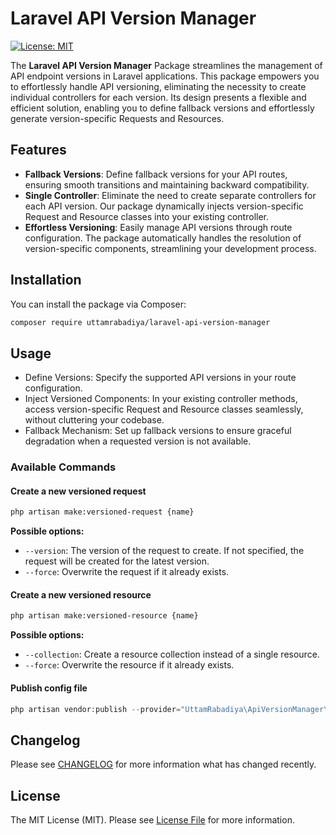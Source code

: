 # Laravel API Version Manager

[![License: MIT](https://img.shields.io/badge/License-MIT-green.svg)](https://opensource.org/licenses/MIT)

The **Laravel API Version Manager** Package streamlines the management of API endpoint versions in Laravel applications. This package empowers you to effortlessly handle API versioning, eliminating the necessity to create individual controllers for each version. Its design presents a flexible and efficient solution, enabling you to define fallback versions and effortlessly generate version-specific Requests and Resources.


## Features
- **Fallback Versions**: Define fallback versions for your API routes, ensuring smooth transitions and maintaining backward compatibility.
- **Single Controller**: Eliminate the need to create separate controllers for each API version. Our package dynamically injects version-specific Request and Resource classes into your existing controller.
- **Effortless Versioning**: Easily manage API versions through route configuration. The package automatically handles the resolution of version-specific components, streamlining your development process.


## Installation
You can install the package via Composer:

```bash
composer require uttamrabadiya/laravel-api-version-manager
```

## Usage
- Define Versions: Specify the supported API versions in your route configuration.
- Inject Versioned Components: In your existing controller methods, access version-specific Request and Resource classes seamlessly, without cluttering your codebase.
- Fallback Mechanism: Set up fallback versions to ensure graceful degradation when a requested version is not available.


### Available Commands

#### Create a new versioned request
```bash
php artisan make:versioned-request {name}
```
**Possible options:**
- `--version`: The version of the request to create. If not specified, the request will be created for the latest version.
- `--force`: Overwrite the request if it already exists.

#### Create a new versioned resource
```bash
php artisan make:versioned-resource {name}
```
**Possible options:**
- `--collection`: Create a resource collection instead of a single resource.
- `--force`: Overwrite the resource if it already exists.

#### Publish config file

``` php
php artisan vendor:publish --provider="UttamRabadiya\ApiVersionManager\ApiVersionManagerServiceProvider"
```

## Changelog
Please see [CHANGELOG](CHANGELOG.md) for more information what has changed recently.

## License

The MIT License (MIT). Please see [License File](LICENSE.md) for more information.
